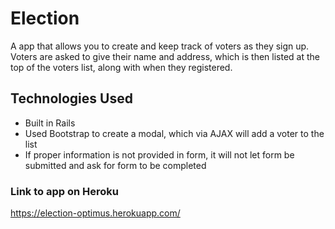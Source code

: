 # Election

A app that allows you to create and keep track of voters as they sign up.  Voters are asked to give their name and address, which is then listed at the top of the voters list, along with when they registered.  

## Technologies Used

* Built in Rails
* Used Bootstrap to create a modal, which via AJAX will add a voter to the list
* If proper information is not provided in form, it will not let form be submitted and ask for form to be completed


### Link to app on Heroku  

https://election-optimus.herokuapp.com/
